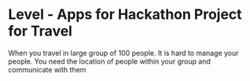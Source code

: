 # Level - Apps for Hackathon Project for Travel

When you travel in large group of 100 people.
It is hard to manage your people. You need the location of people within your group and communicate with them
